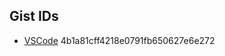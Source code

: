 ## Gist IDs
- [VSCode](https://gist.github.com/muhammadtarek/4b1a81cff4218e0791fb650627e6e272) 4b1a81cff4218e0791fb650627e6e272
